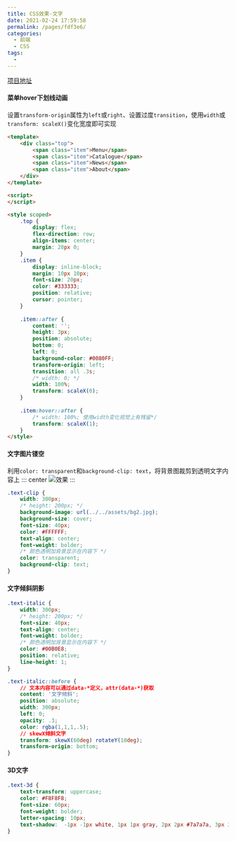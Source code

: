 ```yaml
---
title: CSS效果-文字
date: 2021-02-24 17:59:58
permalink: /pages/fdf3e6/
categories:
  - 前端
  - CSS
tags:
  - 
---
```

[项目地址](https://gitee.com/vuespell/vue-lab/blob/master/src/components/css-effect/css-effect.vue)


#### 菜单hover下划线动画
设置`transform-origin`属性为`left`或`right`、设置过度`transition`，使用`width`或`transform: scaleX()`变化宽度即可实现
```html
<template>
	<div class="top">
		<span class="item">Menu</span>
		<span class="item">Catalogue</span>
		<span class="item">News</span>
		<span class="item">About</span>
	</div>
</template>

<script>
</script>

<style scoped>
	.top {
		display: flex;
		flex-direction: row;
		align-items: center;
		margin: 20px 0;
	}
	.item {
		display: inline-block;
		margin: 10px 10px;
		font-size: 20px;
		color: #333333;
		position: relative;
		cursor: pointer;
	}
	
	.item::after {
		content: '';
		height: 3px;
		position: absolute;
		bottom: 0;
		left: 0;
		background-color: #0080FF;
		transform-origin: left;
		transition: all .3s;
		/* width: 0; */
		width: 100%;
		transform: scaleX(0);
	}
	
	.item:hover::after {
		/* width: 100%; 使用width变化视觉上有残留*/ 
		transform: scaleX(1);
	}
</style>

```

#### 文字图片镂空
利用`color: transparent`和`background-clip: text`，将背景图裁剪到透明文字内容上
::: center
![效果](https://lhost.oss-cn-chengdu.aliyuncs.com/blog/20210113181003.png)
:::
```css
.text-clip {
	width: 300px;
	/* height: 200px; */
	background-image: url(../../assets/bg2.jpg);
	background-size: cover;
	font-size: 40px;
	color: #FFFFFF;
	text-align: center;
	font-weight: bolder;
	/* 颜色透明加背景显示在内容下 */
	color: transparent;
	background-clip: text;
}
```

#### 文字倾斜阴影
```css
.text-italic {
	width: 300px;
	/* height: 200px; */
	font-size: 40px;
	text-align: center;
	font-weight: bolder;
	/* 颜色透明加背景显示在内容下 */
	color: #00B0E8;
	position: relative;
	line-height: 1;
}

.text-italic::before {
	// 文本内容可以通过data-*定义，attr(data-*)获取
	content: '文字倾斜';
	position: absolute;
	width: 300px;
	left: 0;
	opacity: .3;
	color: rgba(1,1,1,.5);
	// skewX倾斜文字
	transform: skewX(60deg) rotateY(10deg);	  
	transform-origin: bottom; 
}
```

#### 3D文字
```css
.text-3d {
	text-transform: uppercase;
	color: #F8F8F8;
	font-size: 60px;
	font-weight: bolder;
	letter-spacing: 10px;
	text-shadow:  -1px -1px white, 1px 1px gray, 2px 2px #7a7a7a, 3px 3px #757575, 4px 4px #707070, 5px 5px #6b6b6b, 6px 6px #666666, 7px 7px #616161, 8px 8px #5c5c5c, 9px 9px #575757, 10px 10px #525252, 11px 11px #4d4d4d, 18px 18px 30px rgba(0, 0, 0, 0.4), 18px 18px 10px rgba(0, 0, 0, 0.4);
}
```
